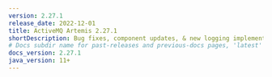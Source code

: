 ```yaml
---
version: 2.27.1
release_date: 2022-12-01
title: ActiveMQ Artemis 2.27.1
shortDescription: Bug fixes, component updates, & new logging implementation
# Docs subdir name for past-releases and previous-docs pages, 'latest' is always used on the main download page.
docs_version: 2.27.1
java_version: 11+
---
```

